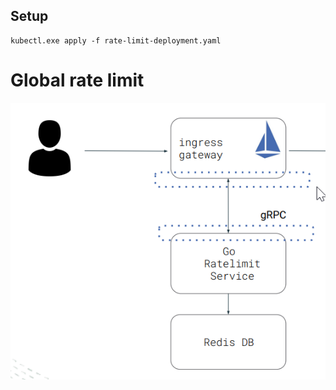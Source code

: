 ## Setup
```
kubectl.exe apply -f rate-limit-deployment.yaml

```

# Global rate limit
![Image of RateLimit](RateLimit.png)